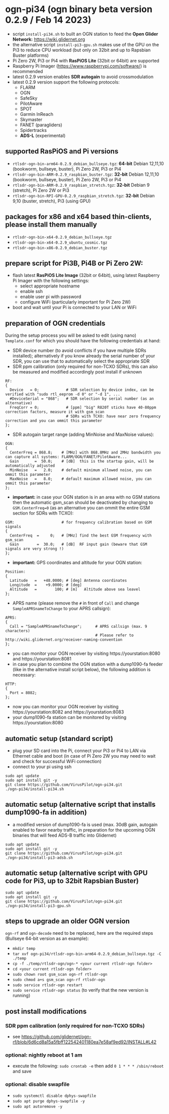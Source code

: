# ogn-pi34 (ogn binary beta version 0.2.9 / Feb 14 2023)
- script `install-pi34.sh` to built an OGN station to feed the **Open Glider Network:** https://wiki.glidernet.org
- the alternative script `install-pi3-gpu.sh` makes use of the GPU on the Pi3 to reduce CPU workload (but only on 32bit and up to Rapsbian Buster platforms)
- Pi Zero 2W, Pi3 or Pi4 with **RasPiOS Lite** (32bit or 64bit) are supported
- Raspberry Pi Imager (https://www.raspberrypi.com/software/) is recommended
- latest 0.2.9 version enables **SDR autogain** to avoid crossmodulation
- latest 0.2.9 version support the following protocols:
  - FLARM
  - OGN
  - SafeSky
  - PilotAware
  - SPOT
  - Garmin InReach
  - Skymaster
  - FANET (paragliders)
  - Spidertracks
  - **ADS-L** (experimental)

## supported RasPiOS and Pi versions
- `rtlsdr-ogn-bin-arm64-0.2.9_debian_bullseye.tgz`: **64-bit** Debian 12,11,10 (bookworm, bullseye, buster), Pi Zero 2W, Pi3 or Pi4
- `rtlsdr-ogn-bin-ARM-0.2.9_raspbian_buster.tgz`: **32-bit** Debian 12,11,10 (bookworm, bullseye, buster), Pi Zero 2W, Pi3 or Pi4
- `rtlsdr-ogn-bin-ARM-0.2.9_raspbian_stretch.tgz`: **32-bit** Debian 9 (stretch), Pi Zero 2W or Pi3
- `rtlsdr-ogn-bin-RPI-GPU-0.2.9_raspbian_stretch.tgz`: **32-bit** Debian 9,10 (buster, stretch), Pi3 (using GPU)

## packages for x86 and x64 based thin-clients, please install them manually
- `rtlsdr-ogn-bin-x64-0.2.9_debian_bullseye.tgz`
- `rtlsdr-ogn-bin-x64-0.2.9_ubuntu_cosmic.tgz`
- `rtlsdr-ogn-bin-x86-0.2.9_debian_buster.tgz`

## prepare script for Pi3B, Pi4B or Pi Zero 2W:
- flash latest **RasPiOS Lite Image** (32bit or 64bit), using latest Raspberry Pi Imager with the following settings:
  - select appropriate hostname
  - enable ssh
  - enable user pi with password
  - configure WiFi (particularly important for Pi Zero 2W)
- boot and wait until your Pi is connected to your LAN or WiFi

## preparation of OGN credentials
During the setup process you will be asked to edit (using nano) `Template.conf` for which you should have the following credentials at hand:
- SDR device number (to avoid conflicts if you have multiple SDRs installed); alternatively if you know already the serial number of your SDR, you can use that to automatically select the appropriate SDR
- SDR ppm calibration (only required for non-TCXO SDRs), this can also be measured and modified accordingly post install if unknown
```
RF:
{
  Device   = 0;            # SDR selection by device index, can be verified with "sudo rtl_eeprom -d 0" or "-d 1", ...
  #DeviceSerial = "868";   # SDR selection by serial number (as an alternative)
  FreqCorr = 0;            # [ppm] "big" R820T sticks have 40-80ppm correction factors, measure it with gsm_scan
                           # SDRs with TCXO: have near zero frequency correction and you can ommit this parameter
};
```
- SDR autogain target range (adding MinNoise and MaxNoise values):
```
OGN:
{
  CenterFreq = 868.8;    # [MHz] with 868.8MHz and 2MHz bandwidth you can capture all systems: FLARM/OGN/FANET/PilotAware...
  Gain       =  50.0;    # [dB]  this is the startup gain, will be automatically adjusted
  MinNoise   =   2.0;    # default minimum allowed noise, you can ommit this parameter
  MaxNoise   =   8.0;    # default maximum allowed noise, you can ommit this parameter
};
```
- **important:** in case your OGN station is in an area with no GSM stations then the automatic gsm_scan should be deactivated by changing to `GSM.CenterFreq=0` (as an alternative you can ommit the entire GSM section for SDRs with TCXO):
```
GSM:                     # for frequency calibration based on GSM signals
{
  CenterFreq  =     0;   # [MHz] find the best GSM frequency with gsm_scan
  Gain        =  30.0;   # [dB]  RF input gain (beware that GSM signals are very strong !)
};
```
- **important:** GPS coordinates and altitude for your OGN station:
```
Position:
{ 
  Latitude   =   +48.0000; # [deg] Antenna coordinates
  Longitude  =    +9.0000; # [deg]
  Altitude   =        100; # [m]   Altitude above sea leavel
};
```
- APRS name (please remove the `#` in front of `Call` and change `SampleAPRSnameToChange` to your APRS callsign):
```
APRS:
{
  Call = "SampleAPRSnameToChange";      # APRS callsign (max. 9 characters)
                                        # Please refer to http://wiki.glidernet.org/receiver-naming-convention
};
```
- you can monitor your OGN receiver by visiting https://yourstation:8080 and https://yourstation:8081
- in case you plan to combine the OGN station with a dump1090-fa feeder (like in the alternative install script below), the following addition is necessary:
```
HTTP:
{
  Port = 8082;
};
```
- now you can monitor your OGN receiver by visiting https://yourstation:8082 and https://yourstation:8083
- your dump1090-fa station can be monitored by visiting https://yourstation:8080
## automatic setup (standard script)
- plug your SD card into the Pi, connect your Pi3 or Pi4 to LAN via Ethernet cable and boot (in case of Pi Zero 2W you may need to wait and check for successful WiFi connection)
- connect to your pi using ssh
```
sudo apt update
sudo apt install git -y
git clone https://github.com/VirusPilot/ogn-pi34.git
./ogn-pi34/install-pi34.sh
```

## automatic setup (alternative script that installs dump1090-fa in addition)
- a modified version of dump1090-fa is used (max. 30dB gain, autogain enabled to favor nearby traffic, in preparation for the upcoming OGN binaries that will feed ADS-B traffic into Glidernet)
```
sudo apt update
sudo apt install git -y
git clone https://github.com/VirusPilot/ogn-pi34.git
./ogn-pi34/install-pi3-adsb.sh
```

## automatic setup (alternative script with GPU code for Pi3, up to 32bit Rapsbian Buster)
```
sudo apt update
sudo apt install git -y
git clone https://github.com/VirusPilot/ogn-pi34.git
./ogn-pi34/install-pi3-gpu.sh
```

## steps to upgrade an older OGN version
`ogn-rf` and `ogn-decode` need to be replaced, here are the required steps (Bullseye 64-bit version as an example):
- `mkdir temp`
- `tar xvf ogn-pi34/rtlsdr-ogn-bin-arm64-0.2.9_debian_bullseye.tgz -C ./temp`
- `cp -f ./temp/rtlsdr-ogn/ogn-* <your current rtlsdr-ogn folder>`
- `cd <your current rtlsdr-ogn folder>`
- `sudo chown root gsm_scan ogn-rf rtlsdr-ogn`
- `sudo chmod a+s gsm_scan ogn-rf rtlsdr-ogn`
- `sudo service rtlsdr-ogn restart`
- `sudo service rtlsdr-ogn status` (to verify that the new version is running)

## post install modifications
### SDR ppm calibration (only required for non-TCXO SDRs)
- see https://github.com/glidernet/ogn-rf/blob/6d6cd8a15a5fbff122542401180ea7e58af9ed92/INSTALL#L42
### optional: nightly reboot at 1 am
- execute the following: `sudo crontab -e` then add `0 1 * * * /sbin/reboot` and save
### optional: disable swapfile
- `sudo systemctl disable dphys-swapfile`
- `sudo apt purge dphys-swapfile -y`
- `sudo apt autoremove -y`
